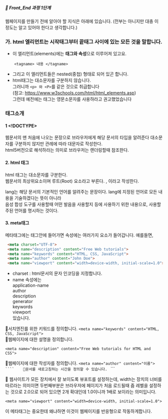 ##### 🍑  Front_End 과정 1단계 

웹페이지를 만들기 전에 알아야 할 지식은 아래에 있습니다. (전부는 아니지만 대충 이 정도는 알고 있어야 한다고 생각합니다.)

### 가. html 엘리먼트는 시작태그부터 끝태그 사이에 있는 모든 것을 말합니다. 
- 이 엘리먼트(elements)에는 **태그와 속성**으로 이루어져 있고요.  
```
    <tagname> 내용 </tagname>
 ```
- 그리고 이 엘리먼트들은 nested(중첩) 형태로 되어 있곤 합니다.
- html태그는 대소문자를 구분하지 않습니다.  
그러니까 ```<p> 와 <P>```를 같은 것으로 취급합니다  
(참고: https://www.w3schools.com/html/html_elements.asp)  
그런데 예전에는 태그는 영문소문자를 사용하라고 권고했었습니다 


### 태그소개
#### 1 <!DOCTYPE>
웹문서의 맨 처음에 나오는 문장으로 브라우저에게 해당 문서의 타입을 알려준다 대소문자를 구분하지 않지만 관례에 따라 대문자로 작성한다.   
html5버전으로 해석하라는 의미로 브라우저는 랜더링할때 참조한다. 

#### 2. html 태그
html 태그는 대소문자를 구분한다.   
웹문서의 최상위요소이며 루트(Root) 요소라고 부른다. <html lang="ko"> ,<html lang="en"> 이라고 작성한다.  

 lang는 해당 문서의 기본적인 언어를 알려주는 문장이다. lang에 지정된 언어로 모든 내용을 기술하겠다는 뜻이 아니라  
 음성 합성 도구를 사용할때 어떤 발음을 사용할지 등에 사용하기 위한 내용으로, 사용할 주된 언어를 명시하는 것이다.   
 #### 3. meta태그
 메타태그에는 <head> </head> 태그안에 들어가면 속성에는 여러가지 요소가 들어갑니다.
 예를들면,
 ```html
  <meta charset="UTF-8">
  <meta name="description" content="Free Web tutorials">
  <meta name="keywords" content="HTML, CSS, JavaScript">
  <meta name="author" content="John Doe">
  <meta name="viewport" content="width=device-width, initial-scale=1.0">
```
- charset : html문서의 문자 인코딩을 지정합니다.
- name 속성에는   
  application-name   
  author   
  description   
  generator   
  keywords   
  viewport   
  있습니다.

🔹서치엔진를 위한 키워드를 정의합니다. 
```<meta name="keywords" content="HTML, CSS, JavaScript"> ```   
🔹웹페이지에 대한 설명을 정의합니다.  
```
<meta name="description" content="Free Web tutorials for HTML and CSS">
```   
🔹웹페이지에 대한 작성자를 정의합니다. 
``` <meta name="author" content="이름"> ````   
🔹문서를 새로고침하는 시간을 정의할 수 있습니다. 
``` <meta http-equiv="refresh" content="30"> ```

🔹 웹사이트가 모든 장치에서 잘 보이도록 뷰포트를 설정하는데, width는 장치의 너비를 따르라는 의미이면 두번째부분은 브라우저에 페이지가 처음 로드될때 줌 레벨을 설정하는 것으로 2.0으로 되어 있으면 2개 확대인데 1.0이니까 1배로 보이라는 의미입니다.

``` <meta name="viewport" content="width=device-width, initial-scale=1.0"> ```

이 메타태그는 중요한데 왜냐하면 이것이 웹페이지를 반응형으로 작동하게합니다.




  

